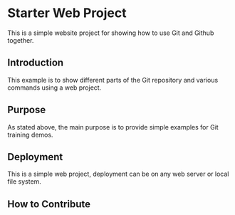 # Starter Web Project

This is a simple website project for showing how to use Git and Github together.

## Introduction

This example is to show different parts of the Git repository and various commands 
using a web project.

## Purpose

As stated above, the main purpose is to provide simple examples for Git training demos.

## Deployment

This is a simple web project, deployment can be on any web server or local file system.

## How to Contribute
